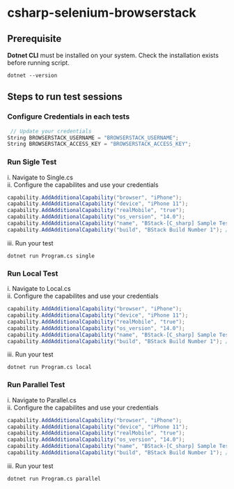 # csharp-selenium-browserstack

## Prerequisite
<b>Dotnet CLI</b> must be installed on your system. Check the installation exists before running script.

```
dotnet --version
```

## Steps to run test sessions

### Configure Credentials in each tests
```c#
 // Update your credentials
String BROWSERSTACK_USERNAME = "BROWSERSTACK_USERNAME";
String BROWSERSTACK_ACCESS_KEY = "BROWSERSTACK_ACCESS_KEY";
```

### Run Sigle Test
i. Navigate to Single.cs </br>
ii. Configure the capabilites and use your credentials

```csharp
capability.AddAdditionalCapability("browser", "iPhone");
capability.AddAdditionalCapability("device", "iPhone 11");
capability.AddAdditionalCapability("realMobile", "true");
capability.AddAdditionalCapability("os_version", "14.0");
capability.AddAdditionalCapability("name", "BStack-[C_sharp] Sample Test"); // test name
capability.AddAdditionalCapability("build", "BStack Build Number 1"); // CI/CD job or build name
```
iii. Run your test <br/>
```
dotnet run Program.cs single
```
### Run Local Test
i. Navigate to Local.cs </br>
ii. Configure the capabilites and use your credentials

```csharp
capability.AddAdditionalCapability("browser", "iPhone");
capability.AddAdditionalCapability("device", "iPhone 11");
capability.AddAdditionalCapability("realMobile", "true");
capability.AddAdditionalCapability("os_version", "14.0");
capability.AddAdditionalCapability("name", "BStack-[C_sharp] Sample Test"); // test name
capability.AddAdditionalCapability("build", "BStack Build Number 1"); // CI/CD job or build name
```
iii. Run your test <br/>
```
dotnet run Program.cs local
```
### Run Parallel Test
i. Navigate to Parallel.cs </br>
ii. Configure the capabilites and use your credentials

```csharp
capability.AddAdditionalCapability("browser", "iPhone");
capability.AddAdditionalCapability("device", "iPhone 11");
capability.AddAdditionalCapability("realMobile", "true");
capability.AddAdditionalCapability("os_version", "14.0");
capability.AddAdditionalCapability("name", "BStack-[C_sharp] Sample Test"); // test name
capability.AddAdditionalCapability("build", "BStack Build Number 1"); // CI/CD job or build name
```
iii. Run your test <br/>
```
dotnet run Program.cs parallel
```